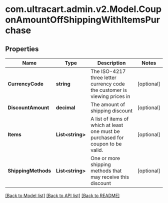 
# com.ultracart.admin.v2.Model.CouponAmountOffShippingWithItemsPurchase

## Properties

Name | Type | Description | Notes
------------ | ------------- | ------------- | -------------
**CurrencyCode** | **string** | The ISO-4217 three letter currency code the customer is viewing prices in | [optional] 
**DiscountAmount** | **decimal** | The amount of shipping discount | [optional] 
**Items** | **List&lt;string&gt;** | A list of items of which at least one must be purchased for coupon to be valid. | [optional] 
**ShippingMethods** | **List&lt;string&gt;** | One or more shipping methods that may receive this discount | [optional] 

[[Back to Model list]](../README.md#documentation-for-models)
[[Back to API list]](../README.md#documentation-for-api-endpoints)
[[Back to README]](../README.md)

